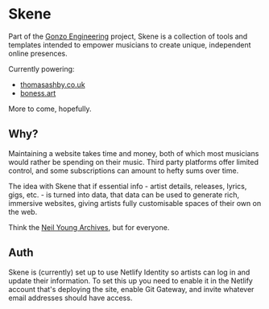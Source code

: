 # Skene

Part of the [Gonzo Engineering](https://gonzo.engineering) project, Skene is a collection of tools and templates intended to empower musicians to create unique, independent online presences.

Currently powering:

- [thomasashby.co.uk](https://thomasashby.co.uk)
- [boness.art](https://boness.art)

More to come, hopefully.

## Why?

Maintaining a website takes time and money, both of which most musicians would rather be spending on their music. Third party platforms offer limited control, and some subscriptions can amount to hefty sums over time.  

The idea with Skene that if essential info - artist details, releases, lyrics, gigs, etc. - is turned into data, that data can be used to generate rich, immersive websites, giving artists fully customisable spaces of their own on the web.

Think the [Neil Young Archives](https://neilyoungarchives.com/), but for everyone.

## Auth

Skene is (currently) set up to use Netlify Identity so artists can log in and update their information. To set this up you need to enable it in the Netlify account that's deploying the site, enable Git Gateway, and invite whatever email addresses should have access.
